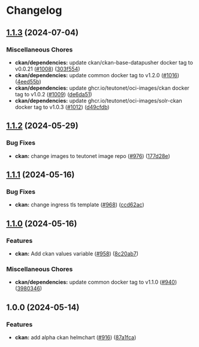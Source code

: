 # Changelog

## [1.1.3](https://github.com/teutonet/teutonet-helm-charts/compare/ckan-v1.1.2...ckan-v1.1.3) (2024-07-04)


### Miscellaneous Chores

* **ckan/dependencies:** update ckan/ckan-base-datapusher docker tag to v0.0.21 ([#1008](https://github.com/teutonet/teutonet-helm-charts/issues/1008)) ([303f554](https://github.com/teutonet/teutonet-helm-charts/commit/303f554594ecd465ddb771c1761245a691063eb7))
* **ckan/dependencies:** update common docker tag to v1.2.0 ([#1016](https://github.com/teutonet/teutonet-helm-charts/issues/1016)) ([4eed55b](https://github.com/teutonet/teutonet-helm-charts/commit/4eed55b59495cda6f523b4270e2d484853eb02cd))
* **ckan/dependencies:** update ghcr.io/teutonet/oci-images/ckan docker tag to v1.0.2 ([#1009](https://github.com/teutonet/teutonet-helm-charts/issues/1009)) ([de6da51](https://github.com/teutonet/teutonet-helm-charts/commit/de6da517b7af07a98b6817e0457c6e64109c5516))
* **ckan/dependencies:** update ghcr.io/teutonet/oci-images/solr-ckan docker tag to v1.0.3 ([#1012](https://github.com/teutonet/teutonet-helm-charts/issues/1012)) ([d49cfdb](https://github.com/teutonet/teutonet-helm-charts/commit/d49cfdb6c8c9745b393f8e027e0ac52d219d4e48))

## [1.1.2](https://github.com/teutonet/teutonet-helm-charts/compare/ckan-v1.1.1...ckan-v1.1.2) (2024-05-29)


### Bug Fixes

* **ckan:** change images to teutonet image repo ([#976](https://github.com/teutonet/teutonet-helm-charts/issues/976)) ([177d28e](https://github.com/teutonet/teutonet-helm-charts/commit/177d28e34bfa8d41192ef927976e5c3f1e592b78))

## [1.1.1](https://github.com/teutonet/teutonet-helm-charts/compare/ckan-v1.1.0...ckan-v1.1.1) (2024-05-16)


### Bug Fixes

* **ckan:** change ingress tls template ([#968](https://github.com/teutonet/teutonet-helm-charts/issues/968)) ([ccd62ac](https://github.com/teutonet/teutonet-helm-charts/commit/ccd62aca21be53595d398b1ef69bdf3f3bdb8679))

## [1.1.0](https://github.com/teutonet/teutonet-helm-charts/compare/ckan-v1.0.0...ckan-v1.1.0) (2024-05-16)


### Features

* **ckan:** Add ckan values variable ([#958](https://github.com/teutonet/teutonet-helm-charts/issues/958)) ([8c20ab7](https://github.com/teutonet/teutonet-helm-charts/commit/8c20ab74ba33cd297d425396cc6bbcf9b1b5c2ed))


### Miscellaneous Chores

* **ckan/dependencies:** update common docker tag to v1.1.0 ([#940](https://github.com/teutonet/teutonet-helm-charts/issues/940)) ([3980346](https://github.com/teutonet/teutonet-helm-charts/commit/39803463fbecbc84ccbb70cb50e96ff94df5642f))

## 1.0.0 (2024-05-14)


### Features

* **ckan:** add alpha ckan helmchart ([#916](https://github.com/teutonet/teutonet-helm-charts/issues/916)) ([87a1fca](https://github.com/teutonet/teutonet-helm-charts/commit/87a1fcaedf3817f92c63b81a4f9dfbff8f65d9fc))
